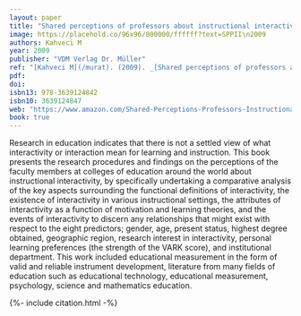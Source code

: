 ```yaml
---
layout: paper
title: "Shared perceptions of professors about instructional interactivity"
image: https://placehold.co/96x96/800000/ffffff?text=SPPII\n2009
authors: Kahveci M
year: 2009
publisher: "VDM Verlag Dr. Müller"
ref: "[Kahveci M](/murat). (2009). _[Shared perceptions of professors about instructional interactivity](/vfy)_. Saarbrücken: VDM Verlag Dr. Müller."
pdf:
doi:
isbn13: 978-3639124842
isbn10: 3639124847
web: "https://www.amazon.com/Shared-Perceptions-Professors-Instructional-Interactivity/dp/3639124847/ref=sr_1_1?ie=UTF8&qid=1542647430&sr=8-1&keywords=Shared+perceptions+of+professors+about+instructional+interactivity"
book: true 
---
```


Research in education indicates that there is not a settled view of what interactivity or interaction mean for learning and instruction. This book presents the research procedures and findings on the perceptions of the faculty members at colleges of education around the world about instructional interactivity, by specifically undertaking a comparative analysis of the key aspects surrounding the functional definitions of interactivity, the existence of interactivity in various instructional settings, the attributes of interactivity as a function of motivation and learning theories, and the events of interactivity to discern any relationships that might exist with respect to the eight predictors; gender, age, present status, highest degree obtained, geographic region, research interest in interactivity, personal learning preferences (the strength of the VARK score), and institutional department. This work included educational measurement in the form of valid and reliable instrument development, literature from many fields of education such as educational technology, educational measurement, psychology, science and mathematics education.

{%- include citation.html -%}